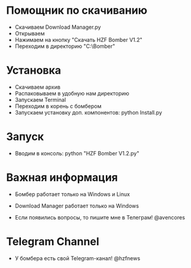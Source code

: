 # Помощник по скачиванию
* Скачиваем Download Manager.py
* Открываем
* Нажимаем на кнопку "Скачать HZF Bomber V1.2"
* Переходим в директорию "C:\Bomber"

# Установка
* Скачиваем архив
* Распаковываем в удобную нам директорию
* Запускаем Terminal
* Переходим в корень с бомбером
* Запускаем установку доп. компонентов: python Install.py

# Запуск
* Вводим в консоль: python "HZF Bomber V1.2.py"


# Важная информация
* Бомбер работает только на Windows и Linux

* Download Manager работает только на Windows

* Если появились вопросы, то пишите мне в Телеграм! @avencores

# Telegram Channel
* У бомбера есть свой Telegram-канал! @hzfnews
